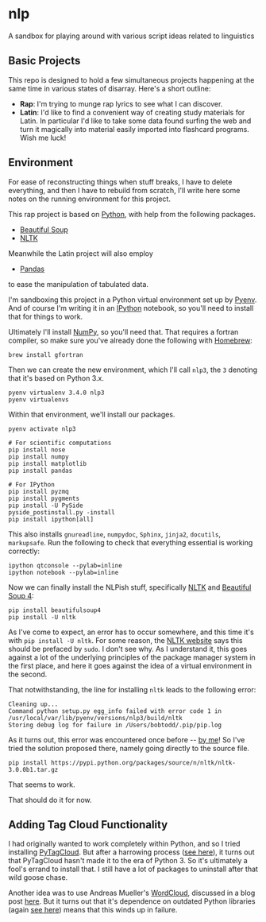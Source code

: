 # nlp

A sandbox for playing around with various script ideas related to linguistics

## Basic Projects

This repo is designed to hold a few simultaneous projects happening at the same time in various states of disarray.  Here's a short outline:

* **Rap**: I'm trying to munge rap lyrics to see what I can discover.
* **Latin**: I'd like to find a convenient way of creating study materials for Latin.  In particular I'd like to take some data found surfing the web and turn it magically into material easily imported into flashcard programs.  Wish me luck!

## Environment

For ease of reconstructing things when stuff breaks, I have to delete everything, and then I have to rebuild from scratch, I'll write here some notes on the running environment for this project.

This rap project is based on [Python][python], with help from the following packages.

* [Beautiful Soup][bs4]
* [NLTK][nltk]

Meanwhile the Latin project will also employ

* [Pandas][pandas]

to ease the manipulation of tabulated data.

I'm sandboxing this project in a Python virtual environment set up by [Pyenv][pyenv].  And of course I'm writing it in an [IPython][ipython] notebook, so you'll need to install that for things to work.

Ultimately I'll install [NumPy][numpy], so you'll need that.  That requires a fortran compiler, so make sure you've already done the following with [Homebrew][brew]:

    brew install gfortran

Then we can create the new environment, which I'll call `nlp3`, the `3` denoting that it's based on Python 3.x.

    pyenv virtualenv 3.4.0 nlp3
    pyenv virtualenvs

Within that environment, we'll install our packages.

    pyenv activate nlp3
    
    # For scientific computations
    pip install nose
    pip install numpy
    pip install matplotlib
    pip install pandas
    
    # For IPython
    pip install pyzmq
    pip install pygments
    pip install -U PySide
    pyside_postinstall.py -install
    pip install ipython[all]

This also installs `gnureadline`, `numpydoc`, `Sphinx`, `jinja2`, `docutils`, `markupsafe`.  Run the following to check that everything essential is working correctly:

    ipython qtconsole --pylab=inline
    ipython notebook --pylab=inline

Now we can finally install the NLPish stuff, specifically [NLTK][nltk] and [Beautiful Soup 4][bs4]:

    pip install beautifulsoup4
    pip install -U nltk

As I've come to expect, an error has to occur somewhere, and this time it's with `pip install -U nltk`.  For some reason, the [NLTK website][nltk] says this should be prefaced by `sudo`.  I don't see why.  As I understand it, this goes against a lot of the underlying principles of the package manager system in the first place, and here it goes against the idea of a virtual environment in the second.

That notwithstanding, the line for installing `nltk` leads to the following error:

    Cleaning up...
    Command python setup.py egg_info failed with error code 1 in /usr/local/var/lib/pyenv/versions/nlp3/build/nltk
    Storing debug log for failure in /Users/bobtodd/.pip/pip.log


As it turns out, this error was encountered once before -- [by me][nltk-err]!  So I've tried the solution proposed there, namely going directly to the source file.

    pip install https://pypi.python.org/packages/source/n/nltk/nltk-3.0.0b1.tar.gz

That seems to work.

That should do it for now.


## Adding Tag Cloud Functionality

I had originally wanted to work completely within Python, and so I tried installing [PyTagCloud][pytag].  But after a harrowing process ([see here](errata.md)), it turns out that PyTagCloud hasn't made it to the era of Python 3.  So it's ultimately a fool's errand to install that.  I still have a lot of packages to uninstall after that wild goose chase.

Another idea was to use Andreas Mueller's [WordCloud][wc-gh], discussed in a blog post [here][pboo-wc].  But it turns out that it's dependence on outdated Python libraries (again [see here](errata.md)) means that this winds up in failure.


[brew]: http://brew.sh/
[python]: https://www.python.org/
[pyenv]: https://github.com/yyuu/pyenv
[ipython]: http://ipython.org/
[numpy]: http://www.numpy.org/
[bs4]: http://www.crummy.com/software/BeautifulSoup/bs4/doc/
[nltk]: http://www.nltk.org/
[nltk-err]: https://groups.google.com/forum/#!topic/nltk-users/5hojEAby6Vo
[pandas]: http://pandas.pydata.org/
[pytag]: https://pypi.python.org/pypi/pytagcloud
[pboo-wc]: http://peekaboo-vision.blogspot.com/2012/11/a-wordcloud-in-python.html "Andreas Mueller's description of creating a word-cloud generator"
[wc-gh]: https://github.com/amueller/word_cloud "GitHub repo for Mueller's word-count generator"

